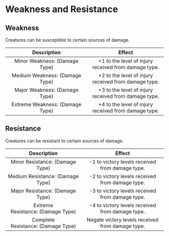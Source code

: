 # Weakness and Resistance

## Weakness

Creatures can be susceptible to certain sources of damage.

|           Description           |                        Effect                        |
| :-----------------------------: | :--------------------------------------------------: |
|  Minor Weakness: (Damage Type)  | +1 to the level of injury received from damage type. |
| Medium Weakness: (Damage Type)  | +2 to the level of injury received from damage type. |
|  Major Weakness: (Damage Type)  | +3 to the level of injury received from damage type. |
| Extreme Weakness: (Damage Type) | +4 to the level of injury received from damage type. |

## Resistance

Creatures can be resistant to certain sources of damage.

|            Description             |                      Effect                      |
| :--------------------------------: | :----------------------------------------------: |
|  Minor Resistance: (Damage Type)   | -1 to victory levels received from damage type.  |
|  Medium Resistance: (Damage Type)  | -2 to victory levels received from damage type.  |
|  Major Resistance: (Damage Type)   | -3 to victory levels received from damage type.  |
| Extreme Resistance: (Damage Type)  | -4 to victory levels received from damage type.  |
| Complete Resistance: (Damage Type) | Negate victory levels received from damage type. |
